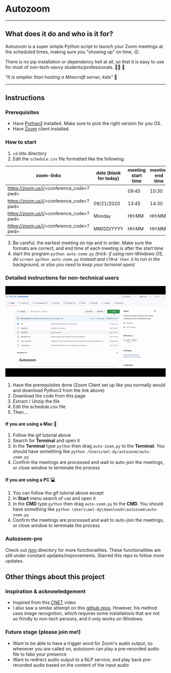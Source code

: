# Autozoom
--------
## What does it do and who is it for?

Autozoom is a super simple Python script to launch your Zoom meetings at the scheduled times, making sure you "showing up" on time, :wink:. 

There is no pip installation or dependency hell at all, so that it is easy to use for most of non-tech-savvy students/professionals. :man_student: :briefcase:

*"It is simplier than hosting a Minecraft server, kids"* :boy:

------
## Instructions
### Prerequisites
- Have [Python3](https://www.python.org/downloads/) installed. Make sure to pick the right version for you OS.
- Have [Zoom](https://zoom.us/download) client installed.
### How to start
1. `cd` into directory 
2. Edit the `schedule.csv` file formatted like the following:

| zoom-links |	date (blank for today) | meeting start time | meeting end time |
|--------------------------------------------------|--------|-----|-----|
|https://zoom.us/j/<conference_code>?pwd=<pa11word>|		|09:45|10:30|
|https://zoom.us/j/<conference_code>?pwd=<pa22word>|09/21/2020|13:45|14:30|
|https://zoom.us/j/<conference_code>?pwd=<pa33word>|Monday|HH:MM|HH:MM|
|https://zoom.us/j/<conference_code>?pwd=<pa33word>|MM/DD/YYYY|HH:MM|HH:MM|
3. Be careful, the earliest meeting on top and in order. Make sure the formats are correct, and end time of each meeting is after the start time
4.  start the program `python auto-zoom.py` *(trick: if using non-Windows OS, do `screen python auto-zoom.py` instead and `CTR+A then D` to run in the background, or else you need to keep your terminal open)*

### Detailed instructions for non-technical users
![Tutorial](tutorial.gif "Tutorial")
1. Have the prerequisites done (Zoom Client set up like you normally would and download Python3 from the link above)
2. Download the code from this page
3. Extract / Unzip the file
4. Edit the schedule.csv file 
5. Then....
#### If you are using a Mac :apple:
1. Follow the gif tutorial above
2. Search for **Terminal** and open it
3. In the **Terminal** type `python` then drag `auto-zoom.py` to the **Terminal**. You should have something like `python /Users/owl-dy/autozoom/auto-zoom.py`
4. Confirm the meetings are processed and wait to auto-join the meetings, or close window to terminate the process
#### If you are using a PC :computer:
1. You can follow the gif tutorial above except
2. In **Start** menu search of `cmd` and open it
3. In the **CMD** type `python` then drag `auto-zoom.py` to the **CMD**. You should have something like `python \Users\owl-dy\downloads\autozoom\auto-zoom.py`
4. Confirm the meetings are processed and wait to auto-join the meetings, or close window to terminate the process


### Autozoom-pro
Check out [/pro](https://github.com/Owl-dy/autozoom/tree/master/pro) directory for more functionalities.
These functionalities are still under constant updates/improvements. Starred this repo to follow more updates.

## Other things about this project
### Inspiration & acknowledgement
- Inspired from this [CNET](https://www.youtube.com/watch?v=b-VCzLiyFxc) video
- I also saw a similar attempt on this [github repo](https://github.com/Kn0wn-Un/Auto-Zoom). However, his method uses image recognition, which requires some installations that are not so frindly to non-tech persons, and it only works on Windows. 
### Future stage (please join me!)
- Want to be able to have a trigger word for Zoom's audio output, so whenever you are called on, autozoom can play a pre-recorded audio file to fake your presence
- Want to redirect audio output to a NLP service, and play back pre-recorded audio based on the content of the input audio
